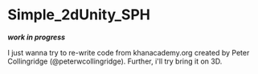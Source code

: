 # Simple_2dUnity_SPH
___work in progress___

I just wanna try to re-write code from khanacademy.org created by Peter Collingridge (@peterwcollingridge).
Further, i'll try bring it on 3D.

